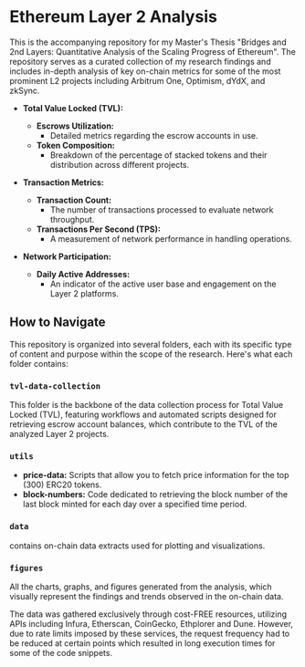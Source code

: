 # Ethereum Layer 2 Analysis

This is the accompanying repository for my Master's Thesis "Bridges and 2nd Layers: Quantitative Analysis of the Scaling Progress of Ethereum". 
The repository serves as a curated collection of my research findings and includes in-depth analysis of key on-chain metrics for some of the most prominent L2 projects including Arbitrum One, Optimism, dYdX, and zkSync.


- **Total Value Locked (TVL):**
  - **Escrows Utilization:**
    - Detailed metrics regarding the escrow accounts in use.
  - **Token Composition:**
    - Breakdown of the percentage of stacked tokens and their distribution across different projects.

- **Transaction Metrics:**
  - **Transaction Count:**
    - The number of transactions processed to evaluate network throughput.
  - **Transactions Per Second (TPS):**
    - A measurement of network performance in handling operations.

- **Network Participation:**
  - **Daily Active Addresses:**
    - An indicator of the active user base and engagement on the Layer 2 platforms.
   

## How to Navigate

This repository is organized into several folders, each with its specific type of content and purpose within the scope of the research. Here's what each folder contains:

### `tvl-data-collection`
This folder is the backbone of the data collection process for Total Value Locked (TVL), featuring  workflows and automated scripts designed for retrieving escrow account balances, which contribute to the TVL of the analyzed Layer 2 projects.

### `utils`
- **price-data:** Scripts that allow you to fetch price information for the top (300) ERC20 tokens.
- **block-numbers:** Code dedicated to retrieving the block number of the last block minted for each day over a specified time period.

### `data`
contains on-chain data extracts used for plotting and visualizations.

### `figures`
 All the charts, graphs, and figures generated from the analysis, which visually represent the findings and trends observed in the on-chain data.


The data was gathered exclusively through cost-FREE resources, utilizing APIs including Infura, Etherscan, CoinGecko, Ethplorer and Dune. However, due to rate limits imposed by these services,  the request frequency had to be reduced at certain points which resulted in long execution times for some of the code snippets.





